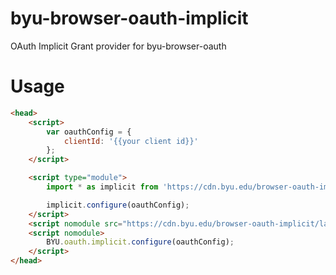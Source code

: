 # byu-browser-oauth-implicit
OAuth Implicit Grant provider for byu-browser-oauth

# Usage

```html
<head>
    <script>
        var oauthConfig = {
            clientId: '{{your client id}}'
        };
    </script>

    <script type="module">
        import * as implicit from 'https://cdn.byu.edu/browser-oauth-implicit/latest/implicit-grant.min.js';

        implicit.configure(oauthConfig);
    </script>
    <script nomodule src="https://cdn.byu.edu/browser-oauth-implicit/latest/implicit-grant.nomodule.js"></script>
    <script nomodule>
        BYU.oauth.implicit.configure(oauthConfig);
    </script>
</head>

```